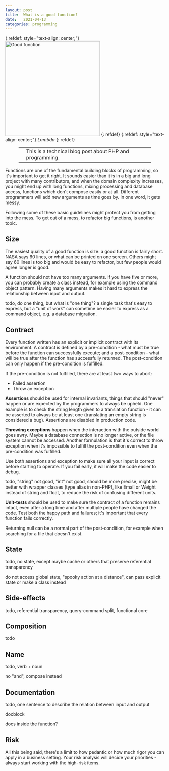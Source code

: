 ```yaml
---
layout: post
title:  What is a good function?
date:   2021-04-13
categories: programming
---
```


{:refdef: style="text-align: center;"}
<img src="{{ site.url }}/assets/img/lambda.png" alt="Good function" height="300px"/>
{: refdef}
{:refdef: style="text-align: center;"}
*Lambda*
{: refdef}

<div style='margin: 1em 3em;'>
<table>
<tr>
<td><span class='fa fa-icon fa-info-circle fa-2x'></span></td>
<td>
This is a technical blog post about PHP and programming.
</td>
</tr>
</table>
</div>

Functions are one of the fundamental building blocks of programming, so it's important to get it right. It sounds easier than it is in a big and long project with many contributors, and when the domain complexity increases, you might end up with long functions, mixing processing and database access, functions which don't compose easily or at all. Different programmers will add new arguments as time goes by. In one word, it gets messy.

Following some of these basic guidelines might protect you from getting into the mess. To get out of a mess, to refactor big functions, is another topic.

## Size

The easiest quality of a good function is size: a good function is fairly short. NASA says 60 lines, or what can be printed on one screen. Others might say 60 lines is too big and would be easy to refactor, but few people would agree longer is good.

A function should not have too many arguments. If you have five or more, you can probably create a class instead, for example using the command object pattern. Having many arguments makes it hard to express the relationship between input and output.

todo, do one thing, but what is "one thing"? a single task that's easy to express, but a "unit of work" can sometime be easier to express as a command object, e.g. a database migration.

## Contract

Every function written has an explicit or implicit contract with its environment. A contract is defined by a pre-condition - what must be true before the function can successfully execute; and a post-condition - what will be true after the function has successfully returned. The post-condition can only happen if the pre-condition is fulfilled.

If the pre-condition is not fulfilled, there are at least two ways to abort:

* Failed assertion
* Throw an exception

**Assertions** should be used for internal invariants, things that should "never" happen or are expected by the programmers to always be upheld. One example is to check the string length given to a translation function - it can be asserted to always be at least one (translating an empty string is considered a bug). Assertions are disabled in production code.

**Throwing exceptions** happen when the interaction with the outside world goes awry. Maybe a database connection is no longer active, or the file system cannot be accessed. Another formulation is that it's correct to throw exception when it's impossible to fulfill the post-condition even when the pre-condition was fulfilled.

Use both assertions and exception to make sure all your input is correct before starting to operate. If you fail early, it will make the code easier to debug.

todo, "string" not good, "int" not good, should be more precise, might be better with wrapper classes (type alias in non-PHP), like Email or Weight instead of string and float, to reduce the risk of confusing different units.

**Unit-tests** should be used to make sure the contract of a function remains intact, even after a long time and after multiple people have changed the code. Test both the happy path and failures; it's important that every function fails correctly.

Returning null can be a normal part of the post-condition, for example when searching for a file that doesn't exist.

## State

todo, no state, except maybe cache or others that preserve referential transparency

do not access global state, "spooky action at a distance", can pass explicit state or make a class instead

## Side-effects

todo, referential transparency, query-command split, functional core

## Composition

todo

## Name

todo, verb + noun

no "and", compose instead

## Documentation

todo, one sentence to describe the relation between input and output

docblock

docs inside the function?

## Risk

All this being said, there's a limit to how pedantic or how much rigor you can apply in a business setting. Your risk analysis will decide your priorities - always start working with the high-risk items.

